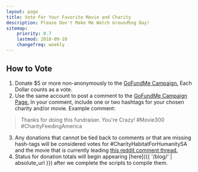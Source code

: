 ```yaml
---
layout: page
title: Vote For Your Favorite Movie and Charity
description: Please Don't Make Me Watch Groundhog Day!
sitemap:
    priority: 0.7
    lastmod: 2018-09-10
    changefreq: weekly
---
```

## How to Vote
1. Donate $5 or more non-anonymously to the [GoFundMe Campaign.](https://www.gofundme.com/140-hour-movie-challenge) Each Dollar counts as a vote.
1. Use the same account to post a comment to the [GoFundMe Campaign Page.](https://www.gofundme.com/140-hour-movie-challenge/donate) In your comment, include one or two hashtags for your chosen charity and/or movie. Example comment:
> Thanks for doing this fundraiser.  You're Crazy! #Movie300 #CharityFeedingAmerica

3. Any donations that cannot be tied back to comments or that are missing hash-tags will be considered votes for #CharityHabitatForHumanitySA and the movie that is currently leading [this reddit comment thread.](https://www.reddit.com/user/ILackUnderstanding/comments/9dqhjy/this_is_the_official_thread_for_the_140_hr_movie/)
1. Status for donation totals will begin appearing [here]({{ '/blog/' | absolute_url }}) after we complete the scripts to compile them.